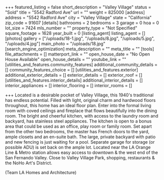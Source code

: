 +++
featured_listing = false
short_description = "Valley Village"
status = "Sold"
title = "5542 Radford Ave"
url = ""
weight = 825000
[address]
address = "5542 Radford Ave"
city = "Valley Village"
state = "California"
zip_code = 91607
[details]
bathrooms = 2
bedrooms = 3
garage = 0
hoa = 0
lot_size = 7424
mls_number = ""
property_type = "Not Specified"
square_footage = 1628
year_built = 0
[listing_agent]
listing_agent = []
[photos]
gallery = ["/uploads/18-1.jpg", "/uploads/8.jpg", "/uploads/5.jpg", "/uploads/4.jpg"]
main_photo = "/uploads/18.jpg"
[search_engine_optimization]
meta_description = ""
meta_title = ""
[tools]
file_attachments = []
matterport_link = ""
open_house_date = "No Open House Available"
open_house_details = ""
youtube_link = ""
[utilities_and_features.community_features]
additional_community_details = []
community_features_choice = []
[utilities_and_features.exterior]
additional_exterior_details = []
exterior_details = []
exterior_roof = []
[utilities_and_features.interior_details]
additional_interior_details = []
interior_appliances = []
interior_flooring = []
interior_rooms = []

+++
Located is a desirable pocket of Valley Village, this 1940's traditional has endless potential. Filled with light, original charm and hardwood floors throughout, this home has an ideal floor plan. Enter into the formal living room with coved ceilings and fireplace that flows beautifully into the dining room. The bright and cheerful kitchen, with access to the laundry room and backyard, has stainless steel appliances. The kitchen is open to a bonus area that could be used as an office, play room or family room. Set apart from the other two bedrooms, the master has French doors to the yard, ample closets and an en-suite bath. The large, private backyard with patio and new fencing is just waiting for a pool. Separate garage for storage (or possible ADU) is set back on the ample lot. Located near the LA Orange Line & Metro station allows easy access to downtown & the west end of the San Fernando Valley. Close to Valley Village Park, shopping, restaurants & the NoHo Art's District.

(Team LA Homes and Architecture)